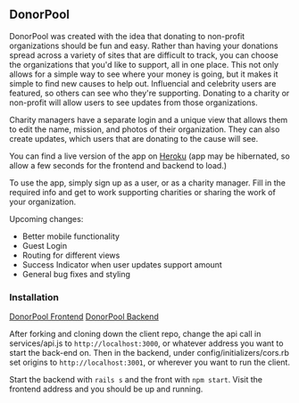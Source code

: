 ## DonorPool

DonorPool was created with the idea that donating to non-profit organizations should be fun and easy. Rather than having your donations spread across a variety of sites that are difficult to track, you can choose the organizations that you'd like to support, all in one place.  This not only allows for a simple way to see where your money is going, but it makes it simple to find new causes to help out.  Influencial and celebrity users are featured, so others can see who they're supporting.  Donating to a charity or non-profit will allow users to see updates from those organizations.

Charity managers have a separate login and a unique view that allows them to edit the name, mission, and photos of their organization. They can also create updates, which users that are donating to the cause will see.

You can find a live version of the app on [Heroku](https://powerful-savannah-20154.herokuapp.com/) (app may be hibernated, so allow a few seconds for the frontend and backend to load.)

To use the app, simply sign up as a user, or as a charity manager.  Fill in the required info and get to work supporting charities or sharing the work of your organization.

Upcoming changes:

* Better mobile functionality
* Guest Login
* Routing for different views
* Success Indicator when user updates support amount
* General bug fixes and styling

### Installation

[DonorPool Frontend](https://github.com/Gonzodamus/DonorPool-client)
[DonorPool Backend](https://github.com/Gonzodamus/backend-DonorPool)

After forking and cloning down the client repo, change the api call  in services/api.js to `http://localhost:3000`, or whatever address you want to start the back-end on.  Then in the backend, under config/initializers/cors.rb set origins to `http://localhost:3001`, or wherever you want to run the client.

Start the backend with `rails s` and the front with `npm start`.  Visit the frontend address and you should be up and running.

